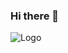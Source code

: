 ### Hi there 👋

![Logo](https://i.pinimg.com/originals/74/72/34/7472349a990e2e2cf0124eafc9b5faf0.gif)
